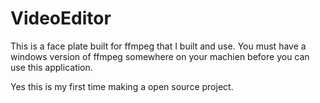 # VideoEditor
This is a face plate built for ffmpeg that I built and use. 
You must have a windows version of ffmpeg somewhere on your machien before you can use this application.

Yes this is my first time making a open source project.
